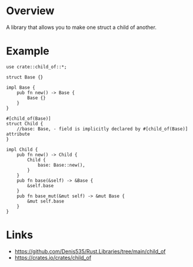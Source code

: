 # Overview

A library that allows you to make one struct a child of another.

# Example

```
use crate::child_of::*;

struct Base {}

impl Base {
    pub fn new() -> Base {
        Base {}
    }
}

#[child_of(Base)]
struct Child {
    //base: Base, - field is implicitly declared by #[child_of(Base)] attribute
}

impl Child {
    pub fn new() -> Child {
        Child {
            base: Base::new(),
        }
    }
    pub fn base(&self) -> &Base {
        &self.base
    }
    pub fn base_mut(&mut self) -> &mut Base {
        &mut self.base
    }
}
```

# Links

- https://github.com/Denis535/Rust.Libraries/tree/main/child_of
- https://crates.io/crates/child_of
